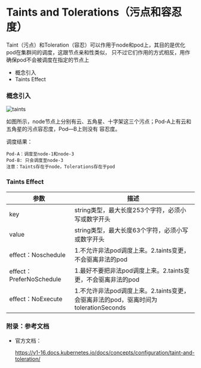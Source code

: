 # Taints and Tolerations（污点和容忍度）

Taint（污点）和Toleration（容忍）可以作用于node和pod上，其目的是优化pod在集群间的调度，这跟节点亲和性类似，
只不过它们作用的方式相反，用作确保pod不会被调度在指定的节点上
 
- 概念引入
- Taints Effect


### 概念引入 

![taints](https://github.com/Aaron1989/CloudNativeNotes/blob/master/Kubernetes/23.%E6%B1%A1%E7%82%B9%E5%92%8C%E5%AE%B9%E5%BF%8D%E5%BA%A6/taintsandtolerations.png)


如图所示，node节点上分别有云、五角星、十字架这三个污点；Pod-A上有云和五角星的污点容忍度，Pod—B上则没有
容忍度。

调度结果：
```text
Pod-A：调度至node-1和node-3
Pod-B: 只会调度至node-3
注意：Taints存在于node，Tolerations存在于pod
```
 
###  Taints Effect

参数  | 描述  
---- | ----- 
key  | string类型，最大长度253个字符，必须小写或数字开头
value  | string类型，最大长度63个字符，必须小写或数字开头
effect：Noschedule | 1.不允许非法pod调度上来。2.taints变更，不会驱离非法的pod
effect：PreferNoSchedule | 1.最好不要把非法pod调度上来。2.taints变更，不会驱离非法的pod
effect：NoExecute | 1.不允许非法pod调度上来。2.taints变更，会驱离非法的pod，驱离时间为tolerationSeconds



 
 
 
 
 
 
### 附录：参考文档

* 官方文档：

    https://v1-16.docs.kubernetes.io/docs/concepts/configuration/taint-and-toleration/
    

